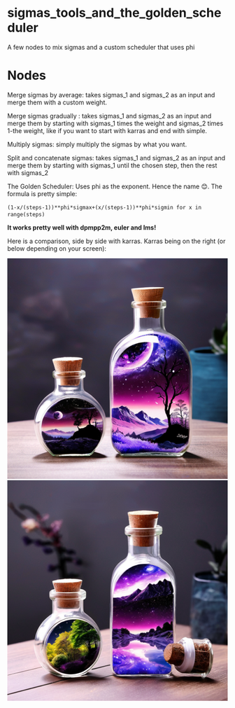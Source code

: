 # sigmas_tools_and_the_golden_scheduler
A few nodes to mix sigmas and a custom scheduler that uses phi

# Nodes

Merge sigmas by average: takes sigmas_1 and sigmas_2 as an input and merge them with a custom weight.

Merge sigmas gradually : takes sigmas_1 and sigmas_2 as an input and merge them by starting with sigmas_1 times the weight and sigmas_2 times 1-the weight, like if you want to start with karras and end with simple.

Multiply sigmas: simply multiply the sigmas by what you want.

Split and concatenate sigmas: takes sigmas_1 and sigmas_2 as an input and merge them by starting with sigmas_1 until the chosen step, then the rest with sigmas_2

The Golden Scheduler: Uses phi as the exponent. Hence the name 😊. The formula is pretty simple:

    (1-x/(steps-1))**phi*sigmax+(x/(steps-1))**phi*sigmin for x in range(steps)

**It works pretty well with dpmpp2m, euler and lms!**

Here is a comparison, side by side with karras. Karras being on the right (or below depending on your screen):

![Golden Scheduler](golden_scheduler.png) ![With Karras](with_karras.png)
